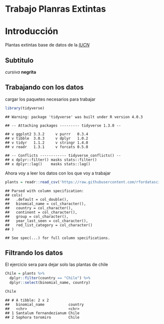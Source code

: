Trabajo Planras Extintas
================

# Introducción

Plantas extintas base de datos de la
[*IUCN*](https://www.iucnredlist.org/)

## Subtitulo

*cursiva* **negrita**

## Trabajando con los datos

cargar los paquetes necesarios para trabajar

``` r
library(tidyverse)
```

    ## Warning: package 'tidyverse' was built under R version 4.0.3

    ## -- Attaching packages --------- tidyverse 1.3.0 --

    ## v ggplot2 3.3.2     v purrr   0.3.4
    ## v tibble  3.0.3     v dplyr   1.0.2
    ## v tidyr   1.1.2     v stringr 1.4.0
    ## v readr   1.3.1     v forcats 0.5.0

    ## -- Conflicts ------------ tidyverse_conflicts() --
    ## x dplyr::filter() masks stats::filter()
    ## x dplyr::lag()    masks stats::lag()

Ahora voy a leer los datos con los que voy a trabajar

``` r
plants = readr::read_csv('https://raw.githubusercontent.com/rfordatascience/tidytuesday/master/data/2020/2020-08-18/plants.csv')
```

    ## Parsed with column specification:
    ## cols(
    ##   .default = col_double(),
    ##   binomial_name = col_character(),
    ##   country = col_character(),
    ##   continent = col_character(),
    ##   group = col_character(),
    ##   year_last_seen = col_character(),
    ##   red_list_category = col_character()
    ## )

    ## See spec(...) for full column specifications.

## Filtrando los datos

El ejercicio sera para dejar solo las plantas de chile

``` r
Chile = plants %>%
  dplyr::filter(country == "Chile") %>% 
  dplyr::select(binomial_name, country)

Chile
```

    ## # A tibble: 2 x 2
    ##   binomial_name           country
    ##   <chr>                   <chr>  
    ## 1 Santalum fernandezianum Chile  
    ## 2 Sophora toromiro        Chile
